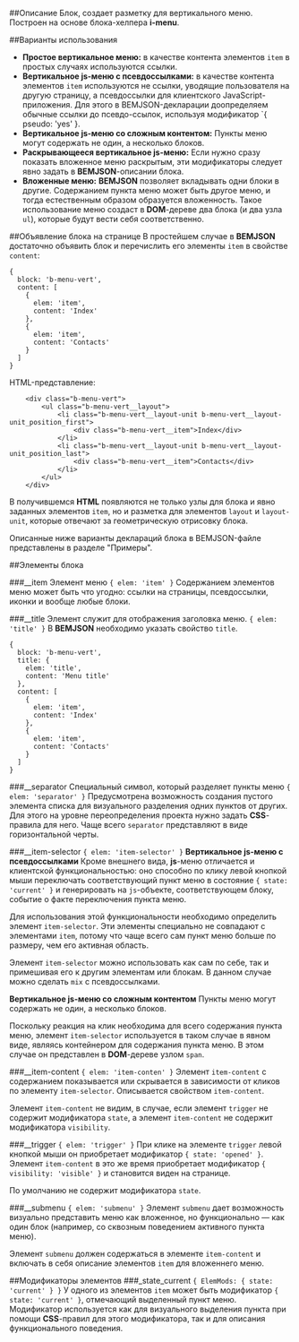 ##Описание
Блок, создает разметку для вертикального меню. Построен на основе блока-хелпера **i-menu**.

##Варианты использования

* **Простое вертикальное меню:** в качестве контента элементов `item` в простых случаях используются ссылки.
* **Вертикальное js-меню с псевдоссылками:** в качестве контента элементов `item` используются не ссылки, уводящие пользователя на другую страницу, а псевдоссылки для клиентского JavaScript-приложения. Для этого в BEMJSON-декларации доопределяем обычные ссылки до псевдо-ссылок, используя модификатор `{ pseudo: 'yes' }.
* **Вертикальное js-меню со сложным контентом:** Пункты меню могут содержать не один, а несколько блоков.
* **Раскрывающееся вертикальное js-меню:** Если нужно сразу показать вложенное меню раскрытым, эти модификаторы следует явно задать в **BEMJSON**-описании блока.
* **Вложенные меню:** **BEMJSON** позволяет вкладывать одни блоки в другие. Содержанием пункта меню может быть другое меню, и тогда естественным образом образуется вложенность.
Такое использование меню создаст в **DOM**-дереве два блока (и два узла `ul`), которые будут вести себя соответственно.

##Объявление блока на странице
В простейшем случае в **BEMJSON** достаточно объявить блок и перечислить его элементы `item` в свойстве `content`:

```bemjson
{
  block: 'b-menu-vert',
  content: [
    {
      elem: 'item',
      content: 'Index'
    },
    {
      elem: 'item',
      content: 'Contacts'
    }
  ]
}
```
HTML-представление:

```
	<div class="b-menu-vert">
		<ul class="b-menu-vert__layout">
			<li class="b-menu-vert__layout-unit b-menu-vert__layout-unit_position_first">
				<div class="b-menu-vert__item">Index</div>
			</li>
			<li class="b-menu-vert__layout-unit b-menu-vert__layout-unit_position_last">
				<div class="b-menu-vert__item">Contacts</div>
			</li>
		</ul>
	</div>
```
В получившемся **HTML** появляются не только узлы для блока и явно заданных элементов `item`, но и разметка для элементов `layout` и `layout-unit`, которые отвечают за геометрическую отрисовку блока.

Описанные ниже варианты деклараций блока в BEMJSON-файле представлены в разделе "Примеры".

##Элементы блока

###__item
Элемент меню
`{ elem: 'item' }`
Содержанием элементов меню может быть что угодно: ссылки на страницы, псевдоссылки, иконки и вообще любые блоки.

###__title
Элемент служит для отображения заголовка меню.
`{ elem: 'title' }`
В **BEMJSON** необходимо указать свойство `title`.

```bemjson
{
  block: 'b-menu-vert',
  title: {
    elem: 'title',
    content: 'Menu title'
  },
  content: [
    {
      elem: 'item',
      content: 'Index'
    },
    {
      elem: 'item',
      content: 'Contacts'
    }
  ]
}
```
###__separator
Специальный символ, который разделяет пункты меню
`{ elem: 'separator' }`
Предусмотрена возможность создания пустого элемента списка для визуального разделения одних пунктов от других.
Для этого на уровне переопределения проекта нужно задать **CSS**-правила для него.
Чаще всего `separator` представляют в виде горизонтальной черты.

###__item-selector
`{ elem: 'item-selector' }`
**Вертикальное js-меню с псевдоссылками**
Кроме внешнего вида, **js**-меню отличается и клиентской функциональностью: оно способно по клику левой кнопкой мыши переключать соответствующий пункт меню в состояние `{ state: 'current' }` и генерировать на `js`-объекте, соответствующем блоку, событие о факте переключения пункта меню.

Для использования этой функциональности необходимо определить элемент `item-selector`. Эти элементы специально не совпадают с элементами `item`, потому что чаще всего сам пункт меню больше по размеру, чем его активная область.

Элемент `item-selector` можно использовать как сам по себе, так и примешивая его к другим элементам или блокам. В данном случае можно сделать `mix` с псевдоссылками.

**Вертикальное js-меню со сложным контентом**
Пункты меню могут содержать не один, а несколько блоков.

Поскольку реакция на клик необходима для всего содержания пункта меню, элемент `item-selector` используется в таком случае в явном виде, являясь контейнером для содержания пункта меню.
В этом случае он представлен в **DOM**-дереве узлом `span`.

###__item-content
`{ elem: 'item-conten' }`
Элемент `item-content` с содержанием показывается или скрывается в зависимости от кликов по элементу `item-selector`. Описывается свойством `item-content`.

Элемент `item-content` не видим, в случае, если элемент `trigger` не содержит модификатора `state`, а элемент `item-content` не содержит модификатора `visibility`.

###__trigger
`{ elem: 'trigger' }`
При клике на элементе `trigger` левой кнопкой мыши он приобретает модификатор `{ state: 'opened' }`. Элемент `item-content` в это же время приобретает модификатор `{ visibility: 'visible' }` и становится виден на странице.

По умолчанию не содержит модификатора `state`.

###__submenu
`{ elem: 'submenu' }`
Элемент `submenu` дает возможность визуально представить меню как вложенное, но функционально — как один блок (например, со сквозным поведением активного пункта меню).

Элемент `submenu` должен содержаться в элементе `item-content` и включать в себя описание элементов `item` для вложеннего меню.

##Модификаторы элементов
###_state_current
`{ ElemMods: { state: 'current' } }`
У одного из элементов `item` может быть модификатор `{ state: 'current' }`, отмечающий выделенный пункт меню.
Модификатор используется как для визуального выделения пункта при помощи **CSS**-правил для этого модификатора, так и для описания функционального поведения.
